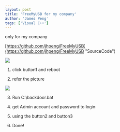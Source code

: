```yaml
---
layout: post
title: 'FreeMyUSB for my company'
author: 'James Peng'
tags: ['Visual C++']
---
```



only for my company

[https://github.com/jhpeng/FreeMyUSB](https://github.com/jhpeng/FreeMyUSB "SourceCode")

![](http://i.imgur.com/swBK3Aw.png)

1. click button1 and reboot

2. refer the picture

![](http://i.imgur.com/Kh4w5cR.png)

3. Run C:\backdoor.bat

4. get Admin account and password to login

5. using the button2 and button3

6. Done!
